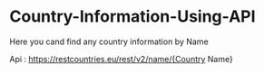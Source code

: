 # Country-Information-Using-API
Here you cand find any country information by Name 

Api : https://restcountries.eu/rest/v2/name/{Country Name}
